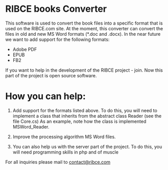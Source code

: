 RIBCE books Converter
=====================

This software is used to convert the book files into a specific format that is used on the RIBCE.com site. 
At the moment, this converter can convert the files in old and new MS Word formats (*.doc and .docx).
In the near future we want to add support for the following formats: 

- Adobe PDF
- EPUB 
- FB2 

If you want to help in the development of the RIBCE project - join.
Now this part of the project is open source software. 

How you can help: 
======================= 

1) Add support for the formats listed above. To do this, you will need to implement a class that inherits from the abstract class Reader (see the file Core.cs) As an example, note how the class is implemented MSWord_Reader. 

2) Improve the processing algorithm MS Word files. 

3) You can also help us with the server part of the project. To do this, you will need programming skills in php and of muscle 

For all inquiries please mail to contact@ribce.com
